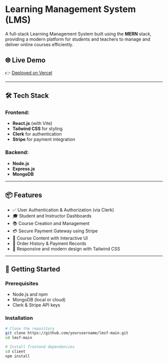 # Learning Management System (LMS)

A full-stack Learning Management System built using the **MERN** stack, providing a modern platform for students and teachers to manage and deliver online courses efficiently.

## 🌐 Live Demo

👉 [Deployed on Vercel](https://lms-liard-three.vercel.app)

---

## 🛠️ Tech Stack

### Frontend:
- **React.js** (with Vite)
- **Tailwind CSS** for styling
- **Clerk** for authentication
- **Stripe** for payment integration

### Backend:
- **Node.js**
- **Express.js**
- **MongoDB**

---

## 📦 Features

- ✅ User Authentication & Authorization (via Clerk)
- 🎓 Student and Instructor Dashboards
- 📚 Course Creation and Management
- 💳 Secure Payment Gateway using Stripe
- 📄 Course Content with Interactive UI
- 🧾 Order History & Payment Records
- 🎨 Responsive and modern design with Tailwind CSS

---

## 🚀 Getting Started

### Prerequisites

- Node.js and npm
- MongoDB (local or cloud)
- Clerk & Stripe API keys

### Installation

```bash
# Clone the repository
git clone https://github.com/yourusername/lmsf-main.git
cd lmsf-main

# Install frontend dependencies
cd client
npm install
